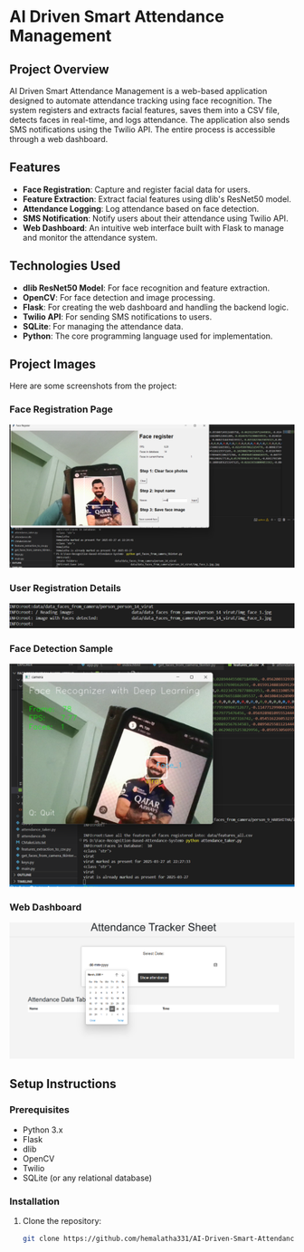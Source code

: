 # AI Driven Smart Attendance Management

## Project Overview

AI Driven Smart Attendance Management is a web-based application designed to automate attendance tracking using face recognition. The system registers and extracts facial features, saves them into a CSV file, detects faces in real-time, and logs attendance. The application also sends SMS notifications using the Twilio API. The entire process is accessible through a web dashboard.

## Features

- **Face Registration**: Capture and register facial data for users.
- **Feature Extraction**: Extract facial features using dlib's ResNet50 model.
- **Attendance Logging**: Log attendance based on face detection.
- **SMS Notification**: Notify users about their attendance using Twilio API.
- **Web Dashboard**: An intuitive web interface built with Flask to manage and monitor the attendance system.

## Technologies Used

- **dlib ResNet50 Model**: For face recognition and feature extraction.
- **OpenCV**: For face detection and image processing.
- **Flask**: For creating the web dashboard and handling the backend logic.
- **Twilio API**: For sending SMS notifications to users.
- **SQLite**: For managing the attendance data.
- **Python**: The core programming language used for implementation.

## Project Images

Here are some screenshots from the project:


### Face Registration Page

![faceregister.png](https://github.com/hemalatha331/AI-Driven-Smart-Attendance-Management/blob/main/Project%20images/faceregister.png)

### User Registration Details

![registerdetails.png](https://github.com/hemalatha331/AI-Driven-Smart-Attendance-Management/blob/main/Project%20images/registerdetails.png)


### Face Detection Sample

![facedetect.png](https://github.com/hemalatha331/AI-Driven-Smart-Attendance-Management/blob/main/Project%20images/facedetect.png)

### Web Dashboard

![attendace trach web.png](https://github.com/hemalatha331/AI-Driven-Smart-Attendance-Management/blob/main/Project%20images/attendace%20trach%20web.png)

## Setup Instructions

### Prerequisites

- Python 3.x
- Flask
- dlib
- OpenCV
- Twilio
- SQLite (or any relational database)
  
### Installation

1. Clone the repository:
   ```bash
   git clone https://github.com/hemalatha331/AI-Driven-Smart-Attendance-Management.git
